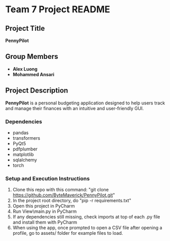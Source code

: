 # Team 7 Project README

## Project Title
**PennyPilot**

## Group Members
- **Alex Luong**
- **Mohammed Ansari**

## Project Description
**PennyPilot** is a personal budgeting application designed to help users track and manage their finances with an intuitive and user-friendly GUI.

### Dependencies
- pandas
- transformers
- PyQt5
- pdfplumber
- matplotlib
- sqlalchemy
- torch

### Setup and Execution Instructions
1. Clone this repo with this command: "git clone https://github.com/ByteMaverick/PennyPilot.git"
2. In the project root directory, do "pip -r requirements.txt"
3. Open this project in PyCharm
4. Run View\main.py in PyCharm
5. If any dependencies still missing, check imports at top of each .py file and install them with PyCharm
6. When using the app, once prompted to open a CSV file after opening a profile, go to assets/ folder for example files to load.

